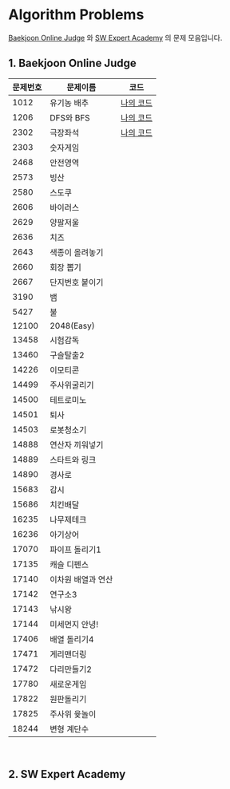 # Algorithm Problems

[Baekjoon Online Judge](https://www.acmicpc.net/) 와 [SW Expert Academy](https://swexpertacademy.com/main/main.do) 의 문제 모음입니다. 



## 1. Baekjoon Online Judge



| 문제번호 | 문제이름           | 코드                                                         |
| -------- | ------------------ | ------------------------------------------------------------ |
| 1012     | 유기농 배추        | [나의 코드](https://github.com/JaehyunKim94/Algorithm_Problem/blob/master/BOJ_solve/1012_유기농배추/b_1012.py) |
| 1206     | DFS와 BFS          | [나의 코드](https://github.com/JaehyunKim94/Algorithm_Problem/blob/master/BOJ_solve/1206_DFS와BFS/b_1260.py) |
| 2302     | 극장좌석           | [나의 코드](https://github.com/JaehyunKim94/Algorithm_Problem/blob/master/BOJ_solve/2302_극장좌석/b_2302.py) |
| 2303     | 숫자게임           |                                                              |
| 2468     | 안전영역           |                                                              |
| 2573     | 빙산               |                                                              |
| 2580     | 스도쿠             |                                                              |
| 2606     | 바이러스           |                                                              |
| 2629     | 양팔저울           |                                                              |
| 2636     | 치즈               |                                                              |
| 2643     | 색종이 올려놓기    |                                                              |
| 2660     | 회장 뽑기          |                                                              |
| 2667     | 단지번호 붙이기    |                                                              |
| 3190     | 뱀                 |                                                              |
| 5427     | 불                 |                                                              |
| 12100    | 2048(Easy)         |                                                              |
| 13458    | 시험감독           |                                                              |
| 13460    | 구슬탈출2          |                                                              |
| 14226    | 이모티콘           |                                                              |
| 14499    | 주사위굴리기       |                                                              |
| 14500    | 테트로미노         |                                                              |
| 14501    | 퇴사               |                                                              |
| 14503    | 로봇청소기         |                                                              |
| 14888    | 연산자 끼워넣기    |                                                              |
| 14889    | 스타트와 링크      |                                                              |
| 14890    | 경사로             |                                                              |
| 15683    | 감시               |                                                              |
| 15686    | 치킨배달           |                                                              |
| 16235    | 나무제테크         |                                                              |
| 16236    | 아기상어           |                                                              |
| 17070    | 파이프 돌리기1     |                                                              |
| 17135    | 캐슬 디펜스        |                                                              |
| 17140    | 이차원 배열과 연산 |                                                              |
| 17142    | 연구소3            |                                                              |
| 17143    | 낚시왕             |                                                              |
| 17144    | 미세먼지 안녕!     |                                                              |
| 17406    | 배열 돌리기4       |                                                              |
| 17471    | 게리맨더링         |                                                              |
| 17472    | 다리만들기2        |                                                              |
| 17780    | 새로운게임         |                                                              |
| 17822    | 원판돌리기         |                                                              |
| 17825    | 주사위 윷놀이      |                                                              |
| 18244    | 변형 계단수        |                                                              |

​	

## 2. SW Expert Academy 
